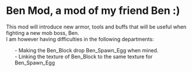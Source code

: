 # Ben Mod, a mod of my friend Ben :)
 This mod will introduce new armor, tools and buffs that will be useful when fighting a new mob boss, Ben. 
 <br>
 I am however having difficulties in the following departments:
 <ul>- Making the Ben_Block drop Ben_Spawn_Egg when mined.
  <br>- Linking the texture of Ben_Block to the same texture for Ben_Spawn_Egg
 </ul>
 
